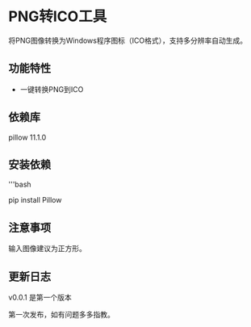 # PNG转ICO工具

将PNG图像转换为Windows程序图标（ICO格式），支持多分辨率自动生成。

## 功能特性

- 一键转换PNG到ICO
## 依赖库
pillow 11.1.0
## 安装依赖

'''bash

pip install Pillow
## 注意事项
输入图像建议为正方形。
## 更新日志
v0.0.1 是第一个版本

第一次发布，如有问题多多指教。
